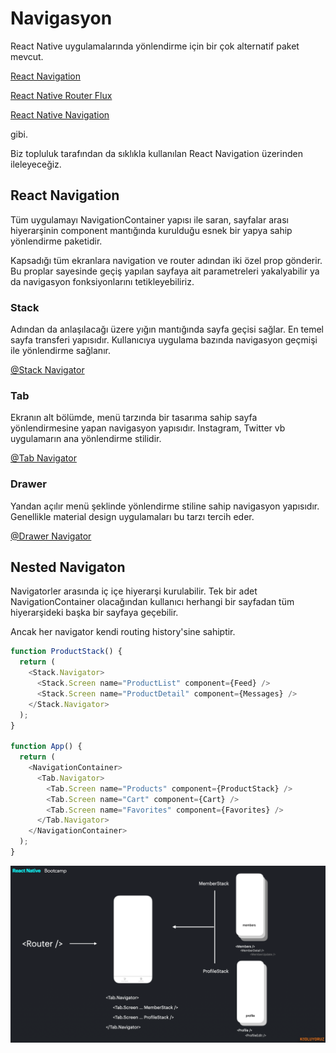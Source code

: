 # Navigasyon

React Native uygulamalarında yönlendirme için bir çok alternatif paket mevcut.

[React Navigation](https://reactnavigation.org)

[React Native Router Flux](https://github.com/aksonov/react-native-router-flux)

[React Native Navigation](https://github.com/wix/react-native-navigation)

gibi.

Biz topluluk tarafından da sıklıkla kullanılan React Navigation üzerinden ileleyeceğiz.

## React Navigation

Tüm uygulamayı NavigationContainer yapısı ile saran, sayfalar arası hiyerarşinin component mantığında kurulduğu esnek bir yapya sahip yönlendirme paketidir.

Kapsadığı tüm ekranlara navigation ve router adından iki özel prop gönderir. Bu proplar sayesinde geçiş yapılan sayfaya ait parametreleri yakalyabilir ya da navigasyon fonksiyonlarını tetikleyebiliriz.

### Stack

Adından da anlaşılacağı üzere yığın mantığında sayfa geçisi sağlar. En temel sayfa transferi yapısıdır. Kullanıcıya uygulama bazında navigasyon geçmişi ile yönlendirme sağlanır.

[@Stack Navigator](https://reactnavigation.org/docs/stack-navigator/)

### Tab

Ekranın alt bölümde, menü tarzında bir tasarıma sahip sayfa yönlendirmesine yapan navigasyon yapısıdır. Instagram, Twitter vb uygulamarın ana yönlendirme stilidir.

[@Tab Navigator](https://reactnavigation.org/docs/bottom-tab-navigator/)

### Drawer

Yandan açılır menü şeklinde yönlendirme stiline sahip navigasyon yapısıdır. Genellikle material design uygulamaları bu tarzı tercih eder.

[@Drawer Navigator](https://reactnavigation.org/docs/drawer-navigator/)

## Nested Navigaton

Navigatorler arasında iç içe hiyerarşi kurulabilir. Tek bir adet NavigationContainer olacağından kullanıcı herhangi bir sayfadan tüm hiyerarşideki başka bir sayfaya geçebilir.

Ancak her navigator kendi routing history'sine sahiptir.

```js
function ProductStack() {
  return (
    <Stack.Navigator>
      <Stack.Screen name="ProductList" component={Feed} />
      <Stack.Screen name="ProductDetail" component={Messages} />
    </Stack.Navigator>
  );
}

function App() {
  return (
    <NavigationContainer>
      <Tab.Navigator>
        <Tab.Screen name="Products" component={ProductStack} />
        <Tab.Screen name="Cart" component={Cart} />
        <Tab.Screen name="Favorites" component={Favorites} />
      </Tab.Navigator>
    </NavigationContainer>
  );
}
```
         
![1.008](https://raw.githubusercontent.com/Kodluyoruz/taskforce/main/react-native/navigasyon/figures/8.001.png)
